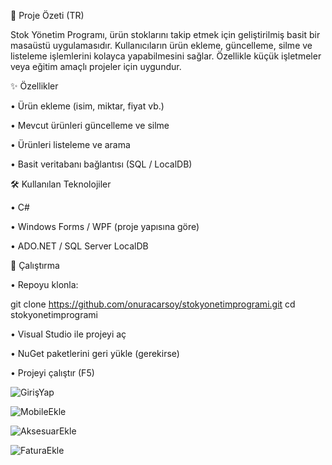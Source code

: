 📌 Proje Özeti (TR)

Stok Yönetim Programı, ürün stoklarını takip etmek için geliştirilmiş basit bir masaüstü uygulamasıdır.
Kullanıcıların ürün ekleme, güncelleme, silme ve listeleme işlemlerini kolayca yapabilmesini sağlar. Özellikle küçük işletmeler veya eğitim amaçlı projeler için uygundur.

✨ Özellikler

• Ürün ekleme (isim, miktar, fiyat vb.)

• Mevcut ürünleri güncelleme ve silme

• Ürünleri listeleme ve arama

• Basit veritabanı bağlantısı (SQL / LocalDB)

🛠️ Kullanılan Teknolojiler

• C#

• Windows Forms / WPF (proje yapısına göre)

• ADO.NET / SQL Server LocalDB

🚀 Çalıştırma

• Repoyu klonla:

git clone https://github.com/onuracarsoy/stokyonetimprogrami.git
cd stokyonetimprogrami


• Visual Studio ile projeyi aç

• NuGet paketlerini geri yükle (gerekirse)

• Projeyi çalıştır (F5)

![GirişYap](https://user-images.githubusercontent.com/115365153/224332614-318fa5f9-d3f8-4657-8445-22728e9602a3.png)

![MobileEkle](https://user-images.githubusercontent.com/115365153/224332712-f26151f6-6acc-42ea-a659-fc37da5387e1.png)

![AksesuarEkle](https://user-images.githubusercontent.com/115365153/224332735-ca3d1288-68c0-4592-a7fb-d498c28cb56c.png)

![FaturaEkle](https://user-images.githubusercontent.com/115365153/224332755-b6b98550-34a7-4016-a710-5c529b2224c3.png)



